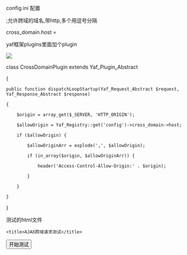 config.ini  配置

;允许跨域的域名,带http,多个用逗号分隔

cross_domain.host =





yaf框架plugins里面加个plugin

![](https://gitee.com/hxc8/images8/raw/master/img/202407191111475.jpg)



class CrossDomainPlugin extends Yaf_Plugin_Abstract

{

    public function dispatchLoopStartup(Yaf_Request_Abstract $request, Yaf_Response_Abstract $response)

    {

        $origin = array_get($_SERVER, 'HTTP_ORIGIN');

        $allowOrigin = Yaf_Registry::get('config')->cross_domain->host;

        if ($allowOrigin) {

            $allowOriginArr = explode(',', $allowOrigin);

            if (in_array($origin, $allowOriginArr)) {

                header('Access-Control-Allow-Origin:' . $origin);

            }

        }

    }

}







测试的html文件





<!DOCTYPE html PUBLIC "-//W3C//DTD XHTML 1.0 Transitional//EN"

    "http://www.w3.org/TR/xhtml1/DTD/xhtml1-transitional.dtd">

<html xmlns="http://www.w3.org/1999/xhtml">

<head>

    <title>AJAX跨域请求测试</title>

</head>

<body>

<input type='button' value='开始测试' onclick='crossDomainRequest()'/>

<div id="content"></div>



<script type="text/javascript">

    //<![CDATA[

    var xhr = new XMLHttpRequest();

    var url = 'http://local.invoice.com/invoiceMain/detail?id=1';

    function crossDomainRequest() {

        document.getElementById("content").innerHTML = "开始……";

        if (xhr) {

            xhr.open('GET', url, true);

            xhr.onreadystatechange = handler;

            xhr.send();

        } else {

            document.getElementById("content").innerHTML = "不能创建 XMLHttpRequest";

        }

    }

    function handler(evtXHR) {

        if (xhr.readyState == 4) {

            if (xhr.status == 200) {

                var response = xhr.responseText;

                document.getElementById("content").innerHTML = "结果：" + response;

            } else {

                document.getElementById("content").innerHTML = "不允许跨域请求。";

            }

        }

        else {

            document.getElementById("content").innerHTML += "<br/>执行状态 readyState：" + xhr.readyState;

        }

    }

    //]]>

</script>



</body>

</html>